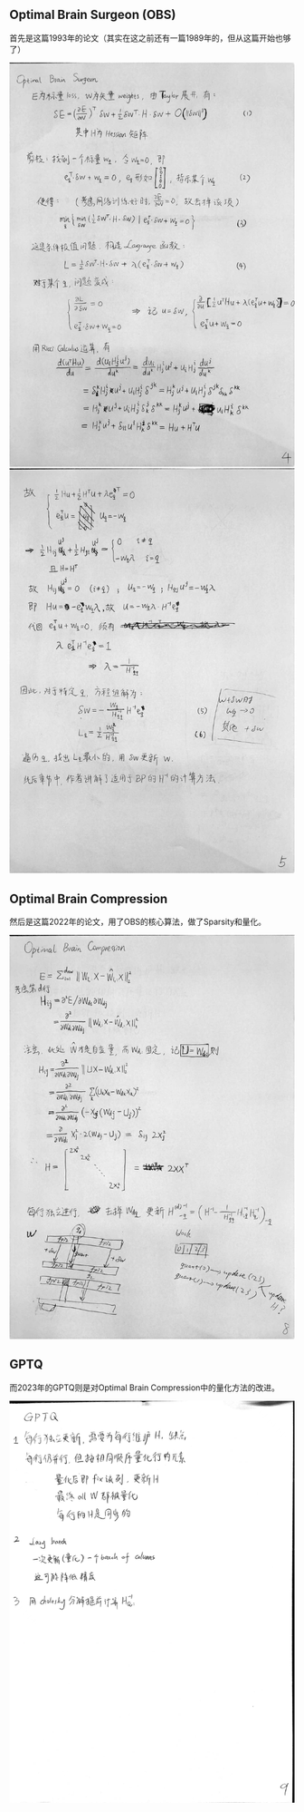 ## Optimal Brain Surgeon (OBS)

首先是这篇1993年的论文（其实在这之前还有一篇1989年的，但从这篇开始也够了）

![图 0](images/pic20230829-110507977.png)  
![图 1](images/pic20230829-110515228.png)  

## Optimal Brain Compression

然后是这篇2022年的论文，用了OBS的核心算法，做了Sparsity和量化。

![图 2](images/pic20230829-110615945.png)  

## GPTQ

而2023年的GPTQ则是对Optimal Brain Compression中的量化方法的改进。

![图 3](images/pic20230829-110700523.png)  
